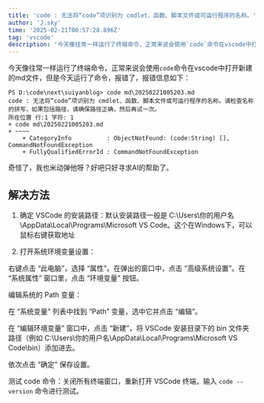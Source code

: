 ```yaml
---
title: 'code : 无法将“code”项识别为 cmdlet、函数、脚本文件或可运行程序的名称。'
author: 'J.sky'
time: '2025-02-21T00:57:28.896Z'
tag: 'vscode'
description: '今天像往常一样运行了终端命令，正常来说会使用`code`命令在vscode中打开新建的md文件，但是今天运行了命令，报错了。'
---
```


今天像往常一样运行了终端命令，正常来说会使用`code`命令在vscode中打开新建的md文件，但是今天运行了命令，报错了，报错信息如下：

    PS D:\code\next\suiyanblog> code md\20250221005203.md
    code : 无法将“code”项识别为 cmdlet、函数、脚本文件或可运行程序的名称。请检查名称的拼写，如果包括路径，请确保路径正确，然后再试一次。
    所在位置 行:1 字符: 1
    + code md\20250221005203.md
    + ~~~~
        + CategoryInfo          : ObjectNotFound: (code:String) [], CommandNotFoundException
        + FullyQualifiedErrorId : CommandNotFoundException

奇怪了，我也米动弹他呀？好吧只好寻求AI的帮助了。

## 解决方法

1. 确定 VSCode 的安装路径：默认安装路径一般是 C:\Users\你的用户名\AppData\Local\Programs\Microsoft VS Code。这个在Windows下，可以鼠标右键获取地址


2. 打开系统环境变量设置：

右键点击 “此电脑”，选择 “属性”。在弹出的窗口中，点击 “高级系统设置”。在 “系统属性” 窗口里，点击 “环境变量” 按钮。

编辑系统的 Path 变量：

在 “系统变量” 列表中找到 “Path” 变量，选中它并点击 “编辑”。

在 “编辑环境变量” 窗口中，点击 “新建”，将 VSCode 安装目录下的 bin 文件夹路径（例如 C:\Users\你的用户名\AppData\Local\Programs\Microsoft VS Code\bin）添加进去。

依次点击 “确定” 保存设置。

测试 code 命令：关闭所有终端窗口，重新打开 VSCode 终端，输入 `code --version` 命令进行测试。